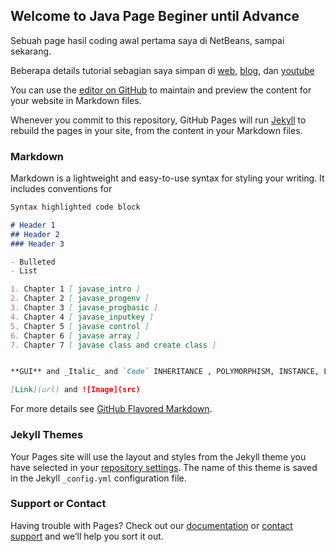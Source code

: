 ## Welcome to Java Page Beginer until Advance

Sebuah page hasil coding awal pertama saya di NetBeans, sampai sekarang.

Beberapa details tutorial sebagian saya simpan di [web](https://scode.id), [blog](https://scodeid.blogspot.com/), dan [youtube](https://www.youtube.com/channel/UCfcx5D3PpflijYZpxRcBUUg)

You can use the [editor on GitHub](https://github.com/yogithesymbian/Java-Beginer-Advance/edit/master/README.md) to maintain and preview the content for your website in Markdown files.

Whenever you commit to this repository, GitHub Pages will run [Jekyll](https://jekyllrb.com/) to rebuild the pages in your site, from the content in your Markdown files.

### Markdown

Markdown is a lightweight and easy-to-use syntax for styling your writing. It includes conventions for

```markdown
Syntax highlighted code block

# Header 1
## Header 2
### Header 3

- Bulleted
- List

1. Chapter 1 [ javase_intro ]
2. Chapter 2 [ javase_progenv ]
3. Chapter 3 [ javase_progbasic ]
4. Chapter 4 [ javase_inputkey ]
5. Chapter 5 [ javase control ]
6. Chapter 6 [ javase array ]
7. Chapter 7 [ javase class and create class ]


**GUI** and _Italic_ and `Code` INHERITANCE , POLYMORPHISM, INSTANCE, Lab exercise struktur control, and Java array 

[Link](url) and ![Image](src)
```

For more details see [GitHub Flavored Markdown](https://guides.github.com/features/mastering-markdown/).

### Jekyll Themes

Your Pages site will use the layout and styles from the Jekyll theme you have selected in your [repository settings](https://github.com/yogithesymbian/Java-Beginer-Advance/settings). The name of this theme is saved in the Jekyll `_config.yml` configuration file.

### Support or Contact

Having trouble with Pages? Check out our [documentation](https://help.github.com/categories/github-pages-basics/) or [contact support](https://github.com/contact) and we’ll help you sort it out.

